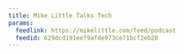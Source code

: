 ```yaml
---
title: Mike Little Talks Tech
params:
  feedlink: https://mikelittle.com/feed/podcast
  feedid: 629dcd191eef9afde973ce71bcf2eb28
---
```

